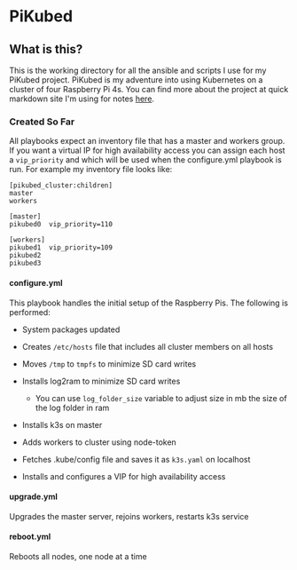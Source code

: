 # PiKubed

## What is this?

This is the working directory for all the ansible and scripts I use for my PiKubed project. PiKubed is my adventure into using Kubernetes on a cluster of four Raspberry Pi 4s. You can find more about the project at quick markdown site I'm using for notes [here](https://pikubed.com).

### Created So Far

All playbooks expect an inventory file that has a master and workers group. If you want a virtual IP for high availability access you can assign each host a `vip_priority` and which will be used when the configure.yml playbook is run. For example my inventory file looks like:

```textfile
[pikubed_cluster:children]
master
workers

[master]
pikubed0  vip_priority=110

[workers]
pikubed1  vip_priority=109
pikubed2
pikubed3
```

#### configure.yml

This playbook handles the initial setup of the Raspberry Pis. The following is performed:

- System packages updated

- Creates `/etc/hosts` file that includes all cluster members on all hosts

- Moves `/tmp` to `tmpfs` to minimize SD card writes

- Installs log2ram to minimize SD card writes
  
  - You can use `log_folder_size` variable to adjust size in mb the size of the log folder in ram

- Installs k3s on master

- Adds workers to cluster using node-token

- Fetches .kube/config file and saves it as `k3s.yaml` on localhost

- Installs and configures a VIP for high availability access

#### upgrade.yml

Upgrades the master server, rejoins workers, restarts k3s service

#### reboot.yml

Reboots all nodes, one node at a time
